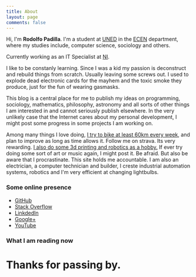 ```yaml
---
title: About
layout: page
comments: false
---
```


Hi, I'm **Rodolfo Padilla**. I'm a student at
[UNED](http://www.uned.ac.cr/) in the
[ECEN](http://www.uned.ac.cr/ecen/) department, where my studies
include, computer science, sociology and others.


Currently working as an IT Specialist at [NI](http://www.ni.com/).

I like to be constanly learning. Since I was a kid my passion is deconstruct and rebuild things from scratch. Usually leaving some screws out. I used to explode dead electronic cards for the mayhem and the toxic smoke they produce, just for the fun of wearing gasmasks.

This blog is a central place for me to publish my ideas on programming, sociology, mathematics, philosophy, astronomy and all
sorts of other things I am interested in and cannot seriously publish elsewhere.
In the very unlikely case that the Internet cares about my personal development, I might post some progress in some projects I am working on.

Among many things I love doing, [I try to bike at least 60km every week](https://www.strava.com/athletes/11810919), and plan to improve as long as time allows it. Follow me on strava. Its very rewarding.
[I also do some 3d printing and robotics as a hobby.]({{site.baseurl}}/3Dprint/)
If ever try doing some sort of art or music again, I might post it. Be afraid.
But also be aware that I procrastinate. This site holds me accountable.
I am also an electrician, a computer technician and builder, I creste industrial automation systems, robotics and I'm very efficient at changing lightbulbs.

### Some online presence

* [GitHub](https://github.com/padillla)
* [Stack Overflow](http://stackoverflow.com/users/2288228/padillla)
* [LinkdedIn](https://cr.linkedin.com/in/rodolfo-padilla-ruiz-6836aa53)
* [Google+](https://plus.google.com/113901489533035852987/)
* [YouTube](https://www.youtube.com/channel/UCo2IbnJdJES5pUYX4kKPWBg)

### What I am reading now

<style type="text/css" media="screen">
#gr_custom_widget_1402980441 { margin-top: 10px; } 
#gr_custom_widget_1402980441 center { display: none; } 
.gr_custom_header_1402980441 { display: none; border-bottom: 1px solid #CCC; width: 100%; margin: 5px 0 10px; padding-bottom: 5px; line-height: inherit; text-align: center; font-size: 120% } 
.gr_custom_each_container_1402980441 { width: 100%; clear: both; margin-bottom: 15px; overflow: auto; } 
.gr_custom_book_container_1402980441 { /* customize your book covers here */ overflow: hidden; float: left; margin-right: 10px; width: 39px; } 
.gr_custom_author_1402980441 { /* customize your author names here */ font-size: 18px; } 
.gr_custom_tags_1402980441 { /* customize your tags here */ font-size: 16px; color: gray; } 
.gr_custom_rating_1402980441 { /* customize your rating stars here */ display: none; }
center { display: none;}
</style>

<script src="https://www.goodreads.com/review/custom_widget/15373400..?cover_position=left&cover_size=small&num_books=5&order=a&shelf=currently-reading&show_author=1&show_cover=1&show_rating=0&show_review=0&show_tags=0&show_title=1&sort=date_added&widget_bg_color=FFFFFF&widget_bg_transparent=&widget_border_width=1&widget_id=1402980441&widget_text_color=000000&widget_title_size=small&widget_width=medium" type="text/javascript" charset="utf-8"></script>
#	Thanks for passing by.